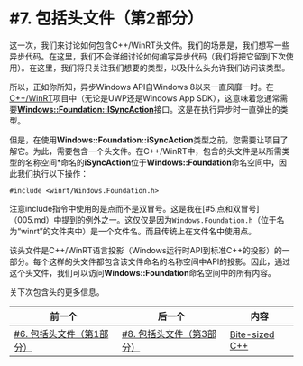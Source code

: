# #7. 包括头文件（第2部分）

这一次，我们来讨论如何包含C++/WinRT头文件。我们的场景是，我们想写一些异步代码。在这里，我们不会详细讨论如何编写异步代码（我们将把它留到下次使用）。在这里，我们将只关注我们想要的类型，以及什么头允许我们访问该类型。

所以，正如你所知，异步Windows API自Windows 8以来一直风靡一时。在[C++/WinRT](https://docs.microsoft.com/windows/uwp/cpp-and-winrt-apis/)项目中（无论是UWP还是Windows App SDK），这意味着您通常需要[**Windows::Foundation::ISyncAction**](https://docs.microsoft.com/uwp/api/windows.foundation.iasyncaction)接口。这是在执行异步时一直弹出的类型。

但是，在使用**Windows::Foundation::iSyncAction**类型之前，您需要让项目了解它。为此，需要包含一个头文件。在C++/WinRT中，包含的头文件是以所需类型的名称空间*命名的**iSyncAction**位于**Windows::Foundation**命名空间中，因此我们执行以下操作：

```cppwinrt
#include <winrt/Windows.Foundation.h>
```
注意include指令中使用的是点而不是双冒号。这是我在[#5.点和双冒号]（005.md）中提到的例外之一。这仅仅是因为`Windows.Foundation.h`（位于名为“winrt”的文件夹中）是一个文件名。而且传统上在文件名中使用点。

该头文件是C++/WinRT语言投影（Windows运行时API到标准C++的投影）的一部分。每个这样的头文件都包含该文件命名的名称空间中API的投影。因此，通过这个头文件，我们可以访问**Windows::Foundation**命名空间中的所有内容。

关下次包含头的更多信息。

|前一个|后一个|内容|
|-|-|-|
|[#6. 包括头文件（第1部分）](006.md)|[#8. 包括头文件（第3部分）](008.md)|[Bite-sized C++](../../README.md)|
